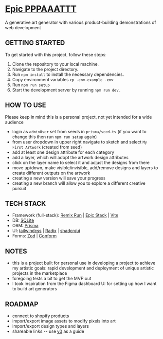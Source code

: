 # [Epic PPPAAATTT](https://github.com/goodeats/epic-pppaaattt)

A generative art generator with various product-building demonstrations of web development

## GETTING STARTED

To get started with this project, follow these steps:

1. Clone the repository to your local machine.
2. Navigate to the project directory.
3. Run `npm install` to install the necessary dependencies.
4. Copy environment variables `cp .env.example .env`
5. Run `npm run setup`
6. Start the development server by running `npm run dev`.

## HOW TO USE

Please keep in mind this is a personal project, not yet intended for a wide audience

- login as `adminUser` set from seeds in `prisma/seed.ts` (if you want to change this then run `npm run setup` again)
- from user dropdown in upper right navigate to sketch and select `My First Artwork` (created from seed)
- add at least one design attribute for each category
- add a layer, which will adopt the artwork design attributes
- click on the layer name to select it and adjust the designs from there
- move up/down, make visible/invisible, add/remove designs and layers to create different outputs on the artwork
- creating a new version will save your progress
- creating a new branch will allow you to explore a different creative pursuit

## TECH STACK

- Framework (full-stack): [Remix Run](https://remix.run/) | [Epic Stack](https://github.com/epicweb-dev/epic-stack) | [Vite](https://remix.run/blog/remix-heart-vite)
- DB: [SQLite](https://www.sqlite.org/index.html)
- ORM: [Prisma](https://www.prisma.io/)
- UI: [tailwindcss](https://tailwindcss.com/) | [Radix](https://www.radix-ui.com/) | [shadcn/ui](https://ui.shadcn.com/)
- Forms: [Zod](https://zod.dev/) | [Conform](https://conform.guide/)

## NOTES

- this is a project built for personal use in developing a project to achieve my artistic goals: rapid development and deployment of unique artistic projects in the marketplace
- foregoing tests a bit to get the MVP out
- I took inspiration from the Figma dashboard UI for setting up how I want to build art generators

## ROADMAP

- connect to shopify products
- import/export image assets to modify pixels into art
- import/export design types and layers
- shareable links -- use [v0](v0.dev) as a guide

